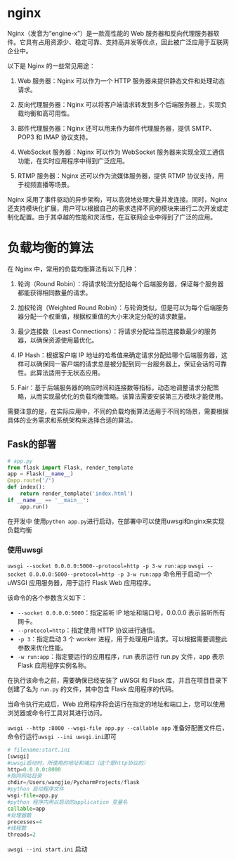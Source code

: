 # nginx
Nginx（发音为“engine-x”）是一款高性能的 Web 服务器和反向代理服务器软件。它具有占用资源少、稳定可靠、支持高并发等优点，因此被广泛应用于互联网企业中。

以下是 Nginx 的一些常见用途：

1. Web 服务器：Nginx 可以作为一个 HTTP 服务器来提供静态文件和处理动态请求。

2. 反向代理服务器：Nginx 可以将客户端请求转发到多个后端服务器上，实现负载均衡和高可用性。

3. 邮件代理服务器：Nginx 还可以用来作为邮件代理服务器，提供 SMTP、POP3 和 IMAP 协议支持。

4. WebSocket 服务器：Nginx 可以作为 WebSocket 服务器来实现全双工通信功能，在实时应用程序中得到广泛应用。

5. RTMP 服务器：Nginx 还可以作为流媒体服务器，提供 RTMP 协议支持，用于视频直播等场景。

Nginx 采用了事件驱动的异步架构，可以高效地处理大量并发连接。同时，Nginx 还支持模块化扩展，用户可以根据自己的需求选择不同的模块来进行二次开发或定制化配置。由于其卓越的性能和灵活性，在互联网企业中得到了广泛的应用。
# 负载均衡的算法
在 Nginx 中，常用的负载均衡算法有以下几种：

1. 轮询（Round Robin）：将请求轮流分配给每个后端服务器，保证每个服务器都能获得相同数量的请求。

2. 加权轮询（Weighted Round Robin）：与轮询类似，但是可以为每个后端服务器分配一个权重值，根据权重值的大小来决定分配的请求数量。

3. 最少连接数（Least Connections）：将请求分配给当前连接数最少的服务器，以确保资源使用最优化。

4. IP Hash：根据客户端 IP 地址的哈希值来确定请求分配给哪个后端服务器，这样可以确保同一客户端的请求总是被分配到同一台服务器上，保证会话的可靠性。此算法适用于无状态应用。

5. Fair：基于后端服务器的响应时间和连接数等指标，动态地调整请求分配策略，从而实现最优化的负载均衡策略。该算法需要安装第三方模块才能使用。

需要注意的是，在实际应用中，不同的负载均衡算法适用于不同的场景，需要根据具体的业务需求和系统架构来选择合适的算法。
## Fask的部署
```python
# app.py
from flask import Flask, render_template
app = Flask(__name__)
@app.route('/')
def index():
    return render_template('index.html')
if __name__ == '__main__':
    app.run()
```
在开发中 使用`python app.py`进行启动，在部署中可以使用uwsgi和nginx来实现负载均衡
### 使用uwsgi
`uwsgi --socket 0.0.0.0:5000--protocol=http -p 3-w run:app`
`uwsgi --socket 0.0.0.0:5000--protocol=http -p 3-w run:app` 命令用于启动一个 uWSGI 应用服务器，用于运行 Flask Web 应用程序。

该命令的各个参数含义如下：

- `--socket 0.0.0.0:5000`：指定监听 IP 地址和端口号，0.0.0.0 表示监听所有网卡。
- `--protocol=http`：指定使用 HTTP 协议进行通信。
- `-p 3`：指定启动 3 个 worker 进程，用于处理用户请求。可以根据需要调整此参数来优化性能。
- `-w run:app`：指定要运行的应用程序，run 表示运行 run.py 文件，app 表示 Flask 应用程序实例名称。

在执行该命令之前，需要确保已经安装了 uWSGI 和 Flask 库，并且在项目目录下创建了名为 `run.py` 的文件，其中包含 Flask 应用程序的代码。

当命令执行完成后，Web 应用程序将会运行在指定的地址和端口上，您可以使用浏览器或命令行工具对其进行访问。

`uwsgi --http :8000 --wsgi-file app.py --callable app`
准备好配置文件后，命令行运行`uwsgi --ini uwsgi.ini`即可
```py
# filename:start.ini
[uwsgi]
#uwsgi启动时，所使用的地址和端口（这个是http协议的）
http=0.0.0.0:8000
#指向网站目录
chdir=/Users/wangjie/PycharmProjects/flask
#python 启动程序文件
wsgi-file=app.py
#python 程序内用以启动的application 变量名
callable=app
#处理器数
processes=4
#线程数
threads=2
```
`uwsgi --ini start.ini` 启动
